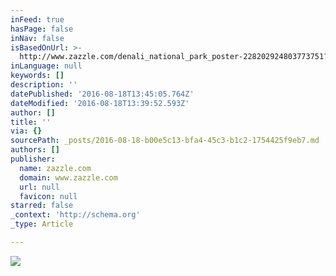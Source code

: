 ```yaml
---
inFeed: true
hasPage: false
inNav: false
isBasedOnUrl: >-
  http://www.zazzle.com/denali_national_park_poster-228202924803773751?ratio=3.27597994530538&CMPN=shareicon&lang=en&social=true&view=113381087925757000&rf=238251879007901606
inLanguage: null
keywords: []
description: ''
datePublished: '2016-08-18T13:45:05.764Z'
dateModified: '2016-08-18T13:39:52.593Z'
author: []
title: ''
via: {}
sourcePath: _posts/2016-08-18-b00e5c13-bfa4-45c3-b1c2-1754425f9eb7.md
authors: []
publisher:
  name: zazzle.com
  domain: www.zazzle.com
  url: null
  favicon: null
starred: false
_context: 'http://schema.org'
_type: Article

---
```

![](http://rlv.zcache.com/denali_national_park_poster-r6f2270c8746f4412ab61f34e6abfc889_5wx_8byvr_512.jpg)